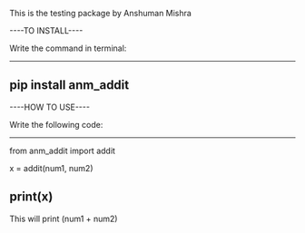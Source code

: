 This is the testing package by Anshuman Mishra


----TO INSTALL----

Write the command in terminal:

--------------------------------
pip install anm_addit
--------------------------------



----HOW TO USE----

Write the following code:

--------------------------------
from anm_addit import addit

x = addit(num1, num2)

print(x)
--------------------------------



This will print (num1 + num2)